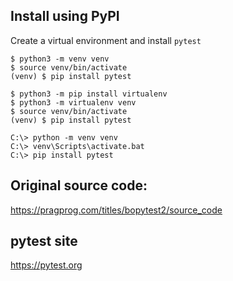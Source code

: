 ## Install using PyPI

Create a virtual environment and install `pytest`
```unix
$ python3 -m venv venv
$ source venv/bin/activate
(venv) $ pip install pytest
```
```unix
$ python3 -m pip install virtualenv
$ python3 -m virtualenv venv
$ source venv/bin/activate
(venv) $ pip install pytest
```
```windows
C:\> python -m venv venv
C:\> venv\Scripts\activate.bat
C:\> pip install pytest
```

## Original source code: 

https://pragprog.com/titles/bopytest2/source_code

## pytest site

https://pytest.org

